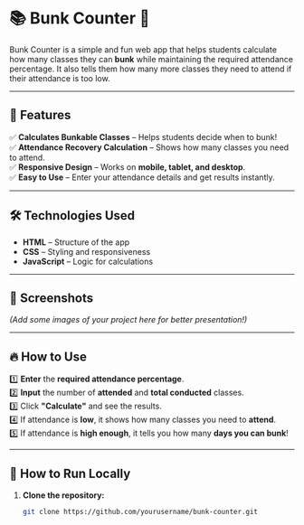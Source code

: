 # 📚 Bunk Counter 🎉  

Bunk Counter is a simple and fun web app that helps students calculate how many classes they can **bunk** while maintaining the required attendance percentage. It also tells them how many more classes they need to attend if their attendance is too low.  

---

## 🚀 Features  
✅ **Calculates Bunkable Classes** – Helps students decide when to bunk!  
✅ **Attendance Recovery Calculation** – Shows how many classes you need to attend.  
✅ **Responsive Design** – Works on **mobile, tablet, and desktop**.  
✅ **Easy to Use** – Enter your attendance details and get results instantly.  

---

## 🛠 Technologies Used  
- **HTML** – Structure of the app  
- **CSS** – Styling and responsiveness  
- **JavaScript** – Logic for calculations  

---

## 📸 Screenshots  
*(Add some images of your project here for better presentation!)*  

---

## 🔥 How to Use  
1️⃣ **Enter** the **required attendance percentage**.  
2️⃣ **Input** the number of **attended** and **total conducted** classes.  
3️⃣ Click **"Calculate"** and see the results.  
4️⃣ If attendance is **low**, it shows how many classes you need to **attend**.  
5️⃣ If attendance is **high enough**, it tells you how many **days you can bunk**!  

---

## 📂 How to Run Locally  
1. **Clone the repository:**  
   ```bash
   git clone https://github.com/yourusername/bunk-counter.git
